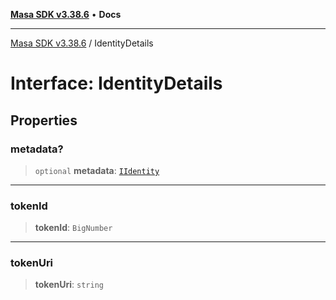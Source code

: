 [**Masa SDK v3.38.6**](../README.md) • **Docs**

***

[Masa SDK v3.38.6](../globals.md) / IdentityDetails

# Interface: IdentityDetails

## Properties

### metadata?

> `optional` **metadata**: [`IIdentity`](IIdentity.md)

***

### tokenId

> **tokenId**: `BigNumber`

***

### tokenUri

> **tokenUri**: `string`
